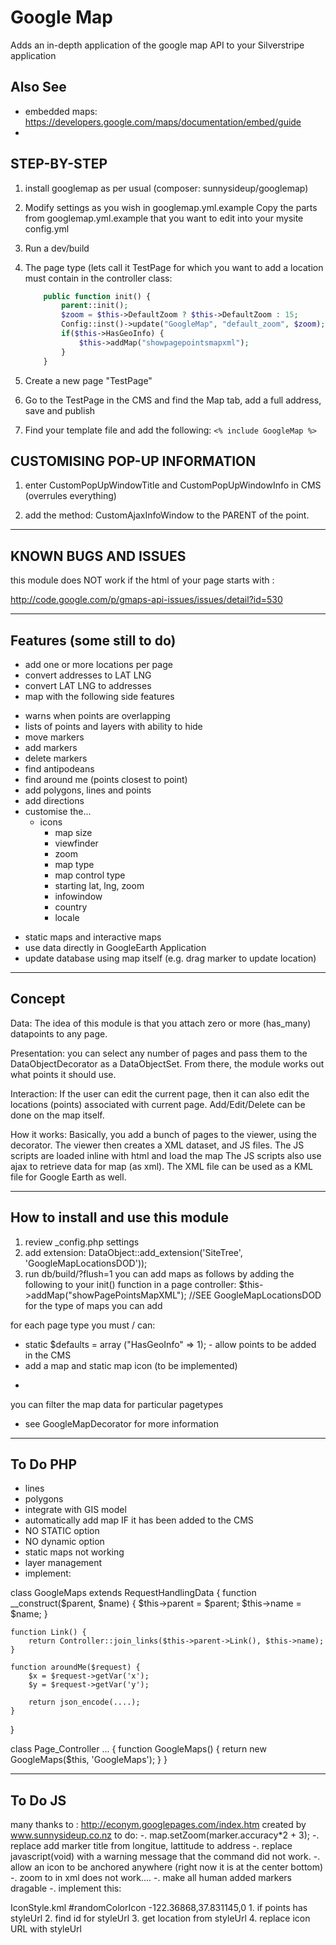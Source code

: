 Google Map
====================

Adds an in-depth application of the google map API to your Silverstripe application


Also See
-----------------------------------

 - embedded maps: https://developers.google.com/maps/documentation/embed/guide
 -

STEP-BY-STEP
-----------------------------------

1.	install googlemap as per usual (composer: sunnysideup/googlemap)

2.	Modify settings as you wish in googlemap.yml.example
		Copy the parts from googlemap.yml.example that you want to edit
		into your mysite config.yml

3.	Run a dev/build

5.	The page type (lets call it TestPage for which you want to add a location must contain in the controller class:

	```php
		public function init() {
			parent::init();
			$zoom = $this->DefaultZoom ? $this->DefaultZoom : 15;
			Config::inst()->update("GoogleMap", "default_zoom", $zoom);
			if($this->HasGeoInfo) {
				$this->addMap("showpagepointsmapxml");
			}
		}

	```

7.	Create a new page "TestPage"

8.	Go to the TestPage in the CMS and find the Map tab, add a full address, save and publish

9.	Find your template file and add the following: `<% include GoogleMap %>`



CUSTOMISING POP-UP INFORMATION
-----------------------------------
1. enter CustomPopUpWindowTitle and CustomPopUpWindowInfo in CMS (overrules everything)

2. add the method: CustomAjaxInfoWindow to the PARENT of the point.



___________________________________
KNOWN BUGS AND ISSUES
-----------------------------------
this module does NOT work if the html of your page starts with :
<?xml version="1.0" encoding="UTF-8"?>
http://code.google.com/p/gmaps-api-issues/issues/detail?id=530


___________________________________
Features (some still to do)
-----------------------------------
* add one or more locations per page
* convert addresses to LAT LNG
* convert LAT LNG to addresses
* map with the following side features
 - warns when points are overlapping
 - lists of points and layers with ability to hide
 - move markers
 - add markers
 - delete markers
 - find antipodeans
 - find around me (points closest to point)
 - add polygons, lines and points
 - add directions
 - customise the...
   - icons
	 - map size
	 - viewfinder
	 - zoom
	 - map type
	 - map control type
	 - starting lat, lng, zoom
	 - infowindow
	 - country
	 - locale
* static maps and interactive maps
* use data directly in GoogleEarth Application
* update database using map itself (e.g. drag marker to update location)

___________________________________
Concept
-----------------------------------

Data:
The idea of this module is that you attach zero or more (has_many) datapoints to any page.

Presentation:
you can select any number of pages and pass them to the DataObjectDecorator as a DataObjectSet.
From there, the module works out what points it should use.

Interaction:
If the user can edit the current page, then it can also edit the locations (points) associated with current page.
Add/Edit/Delete can be done on the map itself.

How it works:
Basically,  you add a bunch of pages to the viewer, using the decorator.
The viewer then creates a XML dataset, and JS files.
The JS scripts are loaded inline with html and load the map
The JS scripts also use ajax to retrieve data for map (as xml).
The XML file can be used as a KML file for Google Earth as well.

___________________________________
How to install and use this module
-----------------------------------

1. review _config.php settings
2. add extension: DataObject::add_extension('SiteTree', 'GoogleMapLocationsDOD'));
3. run db/build/?flush=1
you can add maps as follows by adding the following to your init() function in a page controller:
$this->addMap("showPagePointsMapXML"); //SEE GoogleMapLocationsDOD for the type of maps you can add

for each page type you must / can:
- static $defaults = array ("HasGeoInfo" => 1); - allow points to be added in the CMS
- add a map and static map icon (to be implemented)
 *

you can filter the map data for particular pagetypes
 * see GoogleMapDecorator for more information

___________________________________
To Do PHP
-----------------------------------

- lines
- polygons
- integrate with GIS model
- automatically add map IF it has been added to the CMS
- NO STATIC option
- NO dynamic option
- static maps not working
- layer management
- implement:


class GoogleMaps extends RequestHandlingData {
	function __construct($parent, $name) {
		$this->parent = $parent;
		$this->name = $name;
	}

	function Link() {
		return Controller::join_links($this->parent->Link(), $this->name);
	}

	function aroundMe($request) {
		$x = $request->getVar('x');
		$y = $request->getVar('y');

		return json_encode(....);
	}

}


class Page_Controller ... {
	function GoogleMaps() {
		return new GoogleMaps($this, 'GoogleMaps');
	}
}


___________________________________
To Do JS
-----------------------------------
many thanks to : http://econym.googlepages.com/index.htm
created by www.sunnysideup.co.nz
to do:
	-. map.setZoom(marker.accuracy*2 + 3);
	-. replace add marker title from longitue, lattitude to address
	-. replace javascript(void) with a warning message that the command did not work.
	-. allow an icon to be anchored anywhere (right now it is at the center bottom)
	-. zoom to in xml does not work....
	-. make all human added markers dragable
	-. implement this:
<?xml version="1.0" encoding="UTF-8"?>
<kml xmlns="http://earth.google.com/kml/2.2">
<Document>
			<Style id="randomColorIcon">
						<IconStyle>
									<Icon>
												<href>http://maps.google.com/mapfiles/kml/pal3/icon21.png</href>
									</Icon>
						</IconStyle>
			</Style>
			<Placemark>
						<name>IconStyle.kml</name>
						<styleUrl>#randomColorIcon</styleUrl>
						<Point>
									<coordinates>-122.36868,37.831145,0</coordinates>
						</Point>
			</Placemark>
</Document>
</kml>
1. if points has styleUrl
	2. find id for styleUrl
		3. get location from styleUrl
			4. replace icon URL with styleUrl
